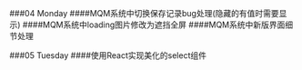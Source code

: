 ###04 Monday
####MQM系统中切换保存记录bug处理(隐藏的有值时需要显示)
####MQM系统中loading图片修改为遮挡全屏
####MQM系统中新版界面细节处理

###05 Tuesday
####使用React实现美化的select组件


